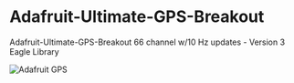 # Adafruit-Ultimate-GPS-Breakout
 Adafruit-Ultimate-GPS-Breakout 66 channel w/10 Hz updates - Version 3 Eagle Library
 
 ![Adafruit GPS](https://i.hizliresim.com/PGEa4d.jpg)
 
